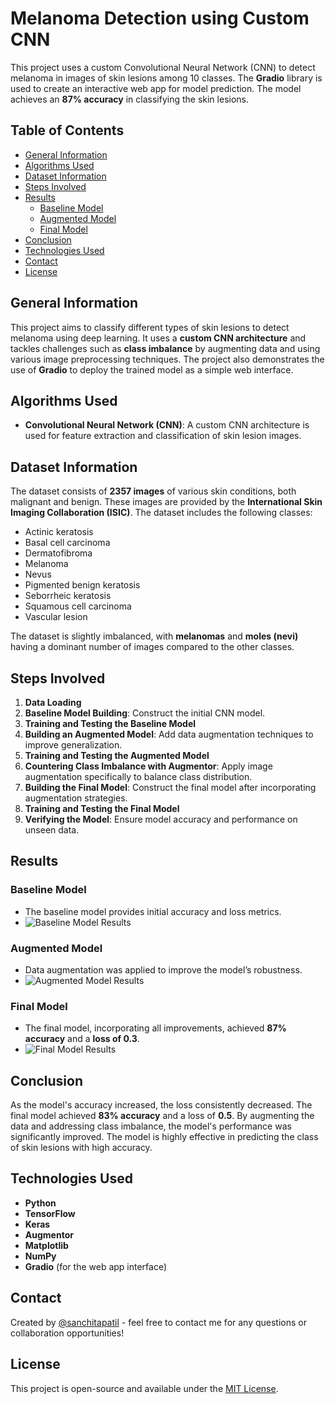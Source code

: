 # Melanoma Detection using Custom CNN

This project uses a custom Convolutional Neural Network (CNN) to detect melanoma in images of skin lesions among 10 classes. The **Gradio** library is used to create an interactive web app for model prediction. The model achieves an **87% accuracy** in classifying the skin lesions.

## Table of Contents
- [General Information](#general-information)
- [Algorithms Used](#algorithms-used)
- [Dataset Information](#dataset-information)
- [Steps Involved](#steps-involved)
- [Results](#results)
  - [Baseline Model](#baseline-model)
  - [Augmented Model](#augmented-model)
  - [Final Model](#final-model)
- [Conclusion](#conclusion)
- [Technologies Used](#technologies-used)
- [Contact](#contact)
- [License](#license)

## General Information

This project aims to classify different types of skin lesions to detect melanoma using deep learning. It uses a **custom CNN architecture** and tackles challenges such as **class imbalance** by augmenting data and using various image preprocessing techniques. The project also demonstrates the use of **Gradio** to deploy the trained model as a simple web interface.

## Algorithms Used
- **Convolutional Neural Network (CNN)**: A custom CNN architecture is used for feature extraction and classification of skin lesion images.

## Dataset Information

The dataset consists of **2357 images** of various skin conditions, both malignant and benign. These images are provided by the **International Skin Imaging Collaboration (ISIC)**. The dataset includes the following classes:

- Actinic keratosis
- Basal cell carcinoma
- Dermatofibroma
- Melanoma
- Nevus
- Pigmented benign keratosis
- Seborrheic keratosis
- Squamous cell carcinoma
- Vascular lesion

The dataset is slightly imbalanced, with **melanomas** and **moles (nevi)** having a dominant number of images compared to the other classes.

## Steps Involved
1. **Data Loading**
2. **Baseline Model Building**: Construct the initial CNN model.
3. **Training and Testing the Baseline Model**
4. **Building an Augmented Model**: Add data augmentation techniques to improve generalization.
5. **Training and Testing the Augmented Model**
6. **Countering Class Imbalance with Augmentor**: Apply image augmentation specifically to balance class distribution.
7. **Building the Final Model**: Construct the final model after incorporating augmentation strategies.
8. **Training and Testing the Final Model**
9. **Verifying the Model**: Ensure model accuracy and performance on unseen data.

## Results

### Baseline Model
- The baseline model provides initial accuracy and loss metrics.
- ![Baseline Model Results](path/to/baseline_model_image.png) <!-- Replace with actual image path -->

### Augmented Model
- Data augmentation was applied to improve the model’s robustness.
- ![Augmented Model Results](path/to/augmented_model_image.png) <!-- Replace with actual image path -->

### Final Model
- The final model, incorporating all improvements, achieved **87% accuracy** and a **loss of 0.3**.
- ![Final Model Results](path/to/final_model_image.png) <!-- Replace with actual image path -->

## Conclusion
As the model's accuracy increased, the loss consistently decreased. The final model achieved **83% accuracy** and a loss of **0.5**. By augmenting the data and addressing class imbalance, the model's performance was significantly improved. The model is highly effective in predicting the class of skin lesions with high accuracy.

## Technologies Used
- **Python**
- **TensorFlow**
- **Keras**
- **Augmentor**
- **Matplotlib**
- **NumPy**
- **Gradio** (for the web app interface)

## Contact
Created by [@sanchitapatil](https://github.com/sanchitapatil) - feel free to contact me for any questions or collaboration opportunities!

## License
This project is open-source and available under the [MIT License](LICENSE).
